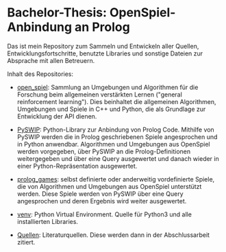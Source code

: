 # Bachelor-Thesis: OpenSpiel-Anbindung an Prolog            

Das ist mein Repository zum Sammeln und Entwickeln aller Quellen, Entwicklungsfortschritte, 
benutzte Libraries und sonstige Dateien zur Absprache mit allen Betreuern.

Inhalt des Repositories:

* [open_spiel](https://github.com/deepmind/open_spiel): Sammlung an Umgebungen und Algorithmen für die Forschung 
beim allgemeinen verstärkten Lernen ("general reinforcement learning"). Dies beinhaltet die allgemeinen 
Algorithmen, Umgebungen und Spiele in C++ und Python, die als Grundlage zur Entwicklung der API dienen.


* [PySWIP](https://github.com/yuce/pyswip): Python-Library zur Anbindung von Prolog Code. Mithilfe von PySWIP 
werden die in Prolog geschriebenen Spiele angesprochen und in Python anwendbar. Algorithmen und Umgebungen aus
OpenSpiel werden vorgegeben, über PySWIP an die Prolog-Definitionen weitergegeben und über eine Query ausgewertet
und danach wieder in einer Python-Repräsentation ausgewertet.


* [prolog_games](https://github.com/D4sherInc/Bachelor_Thesis/tree/master/prolog_games): selbst definierte oder
anderweitig vordefinierte Spiele, die von Algorithmen und Umgebungen aus OpenSpiel unterstützt werden. Diese Spiele
werden von PySWIP über eine Query angesprochen und deren Ergebnis wird weiter ausgewertet.

* [venv](): Python Virtual Environment. Quelle für Python3 und alle installierten Libraries.

* [Quellen](): Literaturquellen. Diese werden dann in der Abschlussarbeit zitiert.